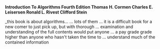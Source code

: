 **Introduction To Algorithms Fourth Edition
		Thomas H. Cormen
			Charles E. Leisersen
				Ronald L. Rivest
					Clifford  Stein**

_this book is about algorithms...
	... lots of them ...
		it is a difficult book for a new comer to just pick up, but with thorough
			... examination and understanding of the full contents would put anyone
				... a pay grade grade higher than anyone who hasn't taken the time to
					... understand much of the contained information